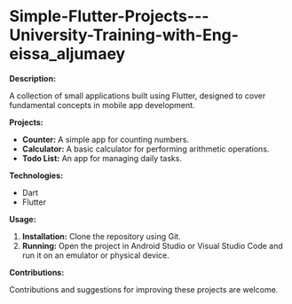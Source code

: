 # Simple-Flutter-Projects---University-Training-with-Eng-eissa_aljumaey

**Description:**

A collection of small applications built using Flutter, designed to cover fundamental concepts in mobile app development.

**Projects:**

* **Counter:** A simple app for counting numbers.
* **Calculator:** A basic calculator for performing arithmetic operations.
* **Todo List:** An app for managing daily tasks.

**Technologies:**

* Dart
* Flutter

**Usage:**

1. **Installation:** Clone the repository using Git.
2. **Running:** Open the project in Android Studio or Visual Studio Code and run it on an emulator or physical device.

**Contributions:**

Contributions and suggestions for improving these projects are welcome.
